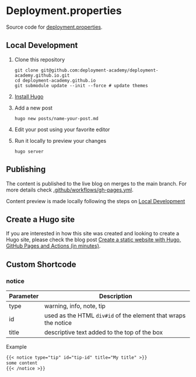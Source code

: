 # Deployment.properties

Source code for [deployment.properties](https://deployment.properties).

## Local Development

1. Clone this repository

    ```shell
    git clone git@github.com:deployment-academy/deployment-academy.github.io.git
    cd deployment-academy.github.io
    git submodule update --init --force # update themes
    ```

1. [Install Hugo](https://gohugo.io/getting-started/installing/)
1. Add a new post

    ```shell
    hugo new posts/name-your-post.md
    ```

1. Edit your post using your favorite editor
1. Run it locally to preview your changes

    ```shell
    hugo server
    ```

## Publishing

The content is published to the live blog on merges to the main branch.
For more details check [.github/workflows/gh-pages.yml](.github/workflows/gh-pages.yml).

Content preview is made locally following the steps on [Local Development](#local-development)

## Create a Hugo site

If you are interested in how this site was created and looking to create a
Hugo site, please check the blog post [Create a static website with Hugo, GitHub Pages and Actions (in minutes)](https://deployment.properties/posts/hugo/hugo-gh-pages-n-actions/).

## Custom Shortcode

### notice

|Parameter|Description|
|---------|-----------|
|type|warning, info, note, tip|
|id|used as the HTML `div#id` of the element that wraps the notice|
|title|descriptive text added to the top of the box|

Example

```markdown
{{< notice type="tip" id="tip-id" title="My title" >}}
some content
{{< /notice >}}
```
